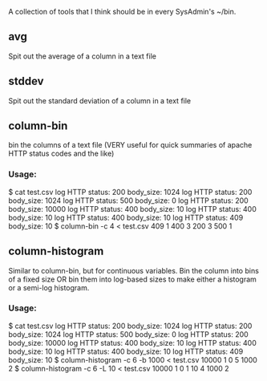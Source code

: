 A collection of tools that I think should be in every SysAdmin's ~/bin.

## avg
Spit out the average of a column in a text file
## stddev
Spit out the standard deviation of a column in a text file
## column-bin
bin the columns of a text file (VERY useful for quick summaries of apache HTTP status codes and the like)
### Usage:
 $ cat test.csv	
	log HTTP status: 200 body_size: 1024
	log HTTP status: 200 body_size: 1024
	log HTTP status: 500 body_size: 0
	log HTTP status: 200 body_size: 10000
	log HTTP status: 400 body_size: 10
	log HTTP status: 400 body_size: 10
	log HTTP status: 400 body_size: 10
	log HTTP status: 409 body_size: 10
 $ column-bin -c 4 < test.csv
	409	1
	400	3
	200	3
	500	1

## column-histogram
Similar to column-bin, but for continuous variables. Bin the column into bins of a fixed size OR bin them into log-based sizes to make either a histogram or a semi-log histogram.
### Usage:
 $ cat test.csv	
	log HTTP status: 200 body_size: 1024
	log HTTP status: 200 body_size: 1024
	log HTTP status: 500 body_size: 0
	log HTTP status: 200 body_size: 10000
	log HTTP status: 400 body_size: 10
	log HTTP status: 400 body_size: 10
	log HTTP status: 400 body_size: 10
	log HTTP status: 409 body_size: 10
 $ column-histogram -c 6 -b 1000 < test.csv
	10000	1
	0	5
	1000	2
 $ column-histogram -c 6 -L 10 < test.csv
	10000	1
	0	1
	10	4
	1000	2

